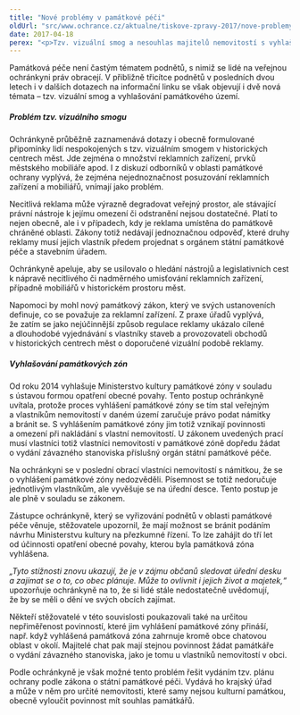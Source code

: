 ```yaml
---
title: "Nové problémy v památkové péči"
oldUrl: "src/www.ochrance.cz/aktualne/tiskove-zpravy-2017/nove-problemy-v-pamatkove-peci"
date: 2017-04-18
perex: "<p>Tzv. vizuální smog a nesouhlas majitelů nemovitostí s vyhlašováním památkových zón jsou dvě nová témata, která se v poslední době opakují v podnětech a dotazech veřejné ochránkyni práv. Rozšiřují tradiční problémy památkové péče (zejména dotace pro vlastníky nemovitostí v památkovém území), pro jejichž řešení se s nadějí očekává dlouho připravovaný a nyní projednávaný nový památkový zákon.</p>"
---
```


<!-- imported from the old website -->

<p>Památková péče není častým tématem podnětů, s nimiž se lidé na veřejnou ochránkyni práv obracejí. V přibližně třicítce podnětů v posledních dvou letech i v dalších dotazech na informační linku se však objevují i dvě nová témata – tzv. vizuální smog a vyhlašování památkového území.</p> <h5>Problém tzv. vizuálního smogu</h5> <p>Ochránkyně průběžně zaznamenává dotazy i obecně formulované připomínky lidí nespokojených s tzv. vizuálním smogem v historických centrech měst. Jde zejména o množství reklamních zařízení, prvků městského mobiliáře apod. I z diskuzí odborníků v oblasti památkové ochrany vyplývá, že zejména nejednoznačnost posuzování reklamních zařízení a mobiliářů, vnímají jako problém.</p> <p>Necitlivá reklama může výrazně degradovat veřejný prostor, ale stávající právní nástroje k jejímu omezení či odstranění nejsou dostatečné. Platí to nejen obecně, ale i v případech, kdy je reklama umístěna do památkově chráněné oblasti. Zákony totiž nedávají jednoznačnou odpověď, které druhy reklamy musí jejich vlastník předem projednat s orgánem státní památkové péče a stavebním úřadem. </p> <p>Ochránkyně apeluje, aby se usilovalo o hledání nástrojů a legislativních cest k nápravě necitlivého či nadměrného umisťování reklamních zařízení, případně mobiliářů v historickém prostoru měst.</p> <p>Napomoci by mohl nový památkový zákon, který ve svých ustanoveních definuje, co se považuje za reklamní zařízení. Z praxe úřadů vyplývá, že zatím se jako nejúčinnější způsob regulace reklamy ukázalo cílené a dlouhodobé vyjednávání s vlastníky staveb a provozovateli obchodů v historických centrech měst o doporučené vizuální podobě reklamy. </p> <h5>Vyhlašování památkových zón</h5> <p>Od roku 2014 vyhlašuje Ministerstvo kultury památkové zóny v souladu s ústavou formou opatření obecné povahy. Tento postup ochránkyně uvítala, protože proces vyhlášení památkové zóny se tím stal veřejným a vlastníkům nemovitostí v daném území zaručuje právo podat námitky a bránit se. S vyhlášením památkové zóny jim totiž vznikají povinnosti a omezení při nakládání s vlastní nemovitostí. U zákonem uvedených prací musí vlastníci totiž vlastníci nemovitostí v památkové zóně dopředu žádat o vydání závazného stanoviska příslušný orgán státní památkové péče.</p> <p>Na ochránkyni se v poslední obrací vlastníci nemovitostí s námitkou, že se o vyhlášení památkové zóny nedozvěděli. Písemnost se totiž nedoručuje jednotlivým vlastníkům, ale vyvěšuje se na úřední desce. Tento postup je ale plně v souladu se zákonem.</p> <p>Zástupce ochránkyně, který se vyřizování podnětů v oblasti památkové péče věnuje, stěžovatele upozornil, že mají možnost se bránit podáním návrhu Ministerstvu kultury na přezkumné řízení. To lze zahájit do tří let od účinnosti opatření obecné povahy, kterou byla památková zóna vyhlášena. </p> <p><i>„Tyto stížnosti znovu ukazují, že je v zájmu občanů sledovat úřední desku a zajímat se o to, co obec plánuje. Může to ovlivnit i jejich život a majetek,“</i> upozorňuje ochránkyně na to, že si lidé stále nedostatečně uvědomují, že by se měli o dění ve svých obcích zajímat.</p> <p>Někteří stěžovatelé v této souvislosti poukazovali také na určitou nepřiměřenost povinností, které jim vyhlášení památkové zóny přináší, např. když vyhlášená památková zóna zahrnuje kromě obce chatovou oblast v okolí. Majitelé chat pak mají stejnou povinnost žádat památkáře o vydání závazného stanoviska, jako je tomu u vlastníků nemovitostí v obci. </p><p> Podle ochránkyně je však možné tento problém řešit vydáním tzv. plánu ochrany podle zákona o státní památkové péči. Vydává ho krajský úřad a může v něm pro určité nemovitosti, které samy nejsou kulturní památkou, obecně vyloučit povinnost mít souhlas památkářů.</p>
